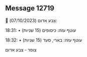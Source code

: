 ## Message 12719

🔴 צבע אדום (07/10/2023):

18:31:
• עוטף עזה: כיסופים (15 שניות)

18:32:
• עוטף עזה: בארי, סעד (15 שניות)

צופר - צבע אדום

